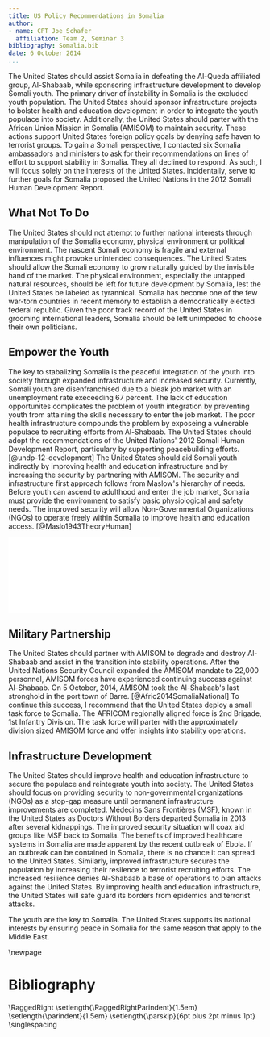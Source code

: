 ```yaml
---
title: US Policy Recommendations in Somalia
author:
- name: CPT Joe Schafer
  affiliation: Team 2, Seminar 3
bibliography: Somalia.bib
date: 6 October 2014
...
```


The United States should assist Somalia in defeating the Al-Queda
affiliated group, Al-Shabaab, while sponsoring infrastructure
development to develop Somali youth.  The primary driver of
instability in Somalia is the excluded youth population.  The United
States should sponsor infrastructure projects to bolster health and
education development in order to integrate the youth populace into
society.  Additionally, the United States should parter with the
African Union Mission in Somalia (AMISOM) to maintain security.  These
actions support United States foreign policy goals by denying safe
haven to terrorist groups.  To gain a Somali perspective, I contacted
six Somalia ambassadors and ministers to ask for their recommendations
on lines of effort to support stability in Somalia.  They all declined
to respond.  As such, I will focus solely on the interests of the
United States. incidentally, serve to further goals for Somalia
proposed the United Nations in the 2012 Somali Human Development
Report.

## What Not To Do

 The United States should not attempt to further national interests
through manipulation of the Somalia economy, physical environment or
political environment.  The nascent Somali economy is fragile and
external influences might provoke unintended consequences.  The United
States should allow the Somali economy to grow naturally guided by the
invisible hand of the market.  The physical environment, especially
the untapped natural resources, should be left for future development
by Somalia, lest the United States be labeled as tyrannical.  Somalia
has become one of the few war-torn countries in recent memory to
establish a democratically elected federal republic.  Given the poor
track record of the United States in grooming international leaders,
Somalia should be left unimpeded to choose their own politicians.

## Empower the Youth

The key to stabalizing Somalia is the peaceful integration of the
youth into society through expanded infrastructure and increased
security.  Currently, Somali youth are disenfranchised due to a bleak
job market with an unemployment rate execeeding 67 percent.  The lack
of education opportunites complicates the problem of youth integration
by preventing youth from attaining the skills necessary to enter the
job market.  The poor health infrastructure compounds the problem by
exposeing a vulnerable populace to recruiting efforts from Al-Shabaab.
The United States should adopt the recommendations of the United
Nations' 2012 Somali Human Development Report, particulary by
supporting peacebuilding efforts. [@undp-12-development]  The United
States should aid Somali youth indirectly by improving health and
education infrastructure and by increasing the security by partnering
with AMISOM.  The security and infrastructure first approach follows
from Maslow's hierarchy of needs.  Before youth can ascend to
adulthood and enter the job market, Somalia must provide the
environment to satisfy basic physiological and safety needs.  The
improved security will allow Non-Governmental Organizations (NGOs) to
operate freely within Somalia to improve health and education
access. [@Maslo1943TheoryHuman]

![Maslow's Hierarchy of Needs](../Maslow.pdf)

## Military Partnership

The United States should partner with AMISOM to degrade and destroy
Al-Shabaab and assist in the transition into stability operations.
After the United Nations Security Council expanded the AMISOM mandate
to 22,000 personnel, AMISOM forces have experienced continuing success
against Al-Shabaab.  On 5 October, 2014, AMISOM took the Al-Shabaab's
last stronghold in the port town of Barre. [@Afric2014SomaliaNational]
To continue this success, I recommend that the United States deploy a
small task force to Somalia.  The AFRICOM regionally aligned force is
2nd Brigade, 1st Infantry Division.  The task force will parter with
the approximately division sized AMISOM force and offer insights into
stability operations.

## Infrastructure Development

The United States should improve health and education infrastructure
to secure the populace and reintegrate youth into society.  The United
States should focus on providing security to non-governmental
organizations (NGOs) as a stop-gap measure until permanent
infrastructure improvements are completed.  Médecins Sans Frontières
(MSF), known in the United States as Doctors Without Borders departed
Somalia in 2013 after several kidnappings.  The improved security
situation will coax aid groups like MSF back to Somalia.  The benefits
of improved healthcare systems in Somalia are made apparent by the
recent outbreak of Ebola.  If an outbreak can be contained in Somalia,
there is no chance it can spread to the United States.  Similarly,
improved infrastructure secures the population by increasing their
resilence to terrorist recruiting efforts.  The increased resilience
denies Al-Shabaab a base of operations to plan attacks against the
United States.  By improving health and education infrastructure, the
United States will safe guard its borders from epidemics and terrorist
attacks.

The youth are the key to Somalia.   The United States supports its
national interests by ensuring peace in Somalia for the same reason
that apply to the Middle East.

\newpage

# Bibliography

<!-- pandoc-citeproc processes citations and inserts the completed -->
<!-- text into the .tex file.  So, when using pandoc-citeproce, -->
<!-- citations are included as part of the body. To prevent -->
<!-- double-spacing our Bibliography, we need the raw latex command -->
<!-- here.  Pandoc preserves raw latex commands.  Github issue filed: -->
<!-- https://github.com/jgm/pandoc/issues/1376 -->

\RaggedRight
\setlength{\RaggedRightParindent}{1.5em}
\setlength{\parindent}{1.5em}
\setlength{\parskip}{6pt plus 2pt minus 1pt}
\singlespacing

<!--
   \bibliography{dummy, somalia.bib}
   Local Variables:
   reftex-default-bibliography: ("somalia.bib")
   zotero-collection: #("1" 0 1 (name "Somalia"))
   reftex-cite-format: ((?\C-m . "[@%l]"))
   End:
-->
